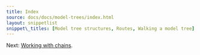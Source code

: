 ```yaml
---
title: Index
source: docs/docs/model-trees/index.html
layout: snippetlist
snippet\_titles: [Model tree structures, Routes, Walking a model tree]
---
```


Next: [Working with chains](../working-with-chains/index.md#content).
